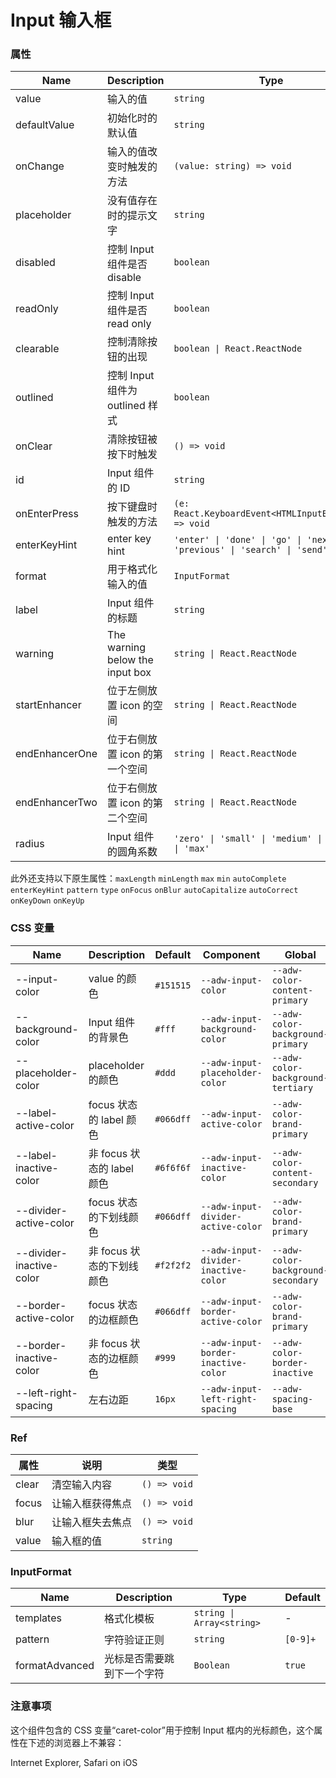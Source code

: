# Input 输入框

<code src="./demos/index.tsx"></code>

### 属性

| Name           | Description                     | Type                                                                      | Default |
| -------------- | ------------------------------- | ------------------------------------------------------------------------- | ------- |
| value          | 输入的值                        | `string`                                                                  | -       |
| defaultValue   | 初始化时的默认值                | `string`                                                                  | -       |
| onChange       | 输入的值改变时触发的方法        | `(value: string) => void`                                                 | -       |
| placeholder    | 没有值存在时的提示文字          | `string`                                                                  | -       |
| disabled       | 控制 Input 组件是否 disable     | `boolean`                                                                 | `false` |
| readOnly       | 控制 Input 组件是否 read only   | `boolean`                                                                 | `false` |
| clearable      | 控制清除按钮的出现              | `boolean \| React.ReactNode`                                              | `false` |
| outlined       | 控制 Input 组件为 outlined 样式 | `boolean`                                                                 | `false` |
| onClear        | 清除按钮被按下时触发            | `() => void`                                                              | -       |
| id             | Input 组件的 ID                 | `string`                                                                  | -       |
| onEnterPress   | 按下键盘时触发的方法            | `(e: React.KeyboardEvent<HTMLInputElement>) => void`                      | -       |
| enterKeyHint   | enter key hint                  | `'enter' \| 'done' \| 'go' \| 'next' \| 'previous' \| 'search' \| 'send'` | -       |
| format         | 用于格式化输入的值              | `InputFormat`                                                             | -       |
| label          | Input 组件的标题                | `string`                                                                  | -       |
| warning        | The warning below the input box | `string \| React.ReactNode`                                               | -       |
| startEnhancer  | 位于左侧放置 icon 的空间        | `string \| React.ReactNode`                                               | -       |
| endEnhancerOne | 位于右侧放置 icon 的第一个空间  | `string \| React.ReactNode`                                               | -       |
| endEnhancerTwo | 位于右侧放置 icon 的第二个空间  | `string \| React.ReactNode`                                               | -       |
| radius         | Input 组件的圆角系数            | `'zero' \| 'small' \| 'medium' \| 'large' \| 'max'`                       | `zero`  |

此外还支持以下原生属性：`maxLength` `minLength` `max` `min` `autoComplete` `enterKeyHint` `pattern` `type` `onFocus` `onBlur` `autoCapitalize` `autoCorrect` `onKeyDown` `onKeyUp`

### CSS 变量

| Name                     | Description                | Default   | Component                            | Global                             |
| ------------------------ | -------------------------- | --------- | ------------------------------------ | ---------------------------------- |
| --input-color            | value 的颜色               | `#151515` | `--adw-input-color`                  | `--adw-color-content-primary`      |
| --background-color       | Input 组件的背景色         | `#fff`    | `--adw-input-background-color`       | `--adw-color-background-primary`   |
| --placeholder-color      | placeholder 的颜色         | `#ddd`    | `--adw-input-placeholder-color`      | `--adw-color-background-tertiary`  |
| --label-active-color     | focus 状态的 label 颜色    | `#066dff` | `--adw-input-active-color`           | `--adw-color-brand-primary`        |
| --label-inactive-color   | 非 focus 状态的 label 颜色 | `#6f6f6f` | `--adw-input-inactive-color`         | `--adw-color-content-secondary`    |
| --divider-active-color   | focus 状态的下划线颜色     | `#066dff` | `--adw-input-divider-active-color`   | `--adw-color-brand-primary`        |
| --divider-inactive-color | 非 focus 状态的下划线颜色  | `#f2f2f2` | `--adw-input-divider-inactive-color` | `--adw-color-background-secondary` |
| --border-active-color    | focus 状态的边框颜色       | `#066dff` | `--adw-input-border-active-color`    | `--adw-color-brand-primary`        |
| --border-inactive-color  | 非 focus 状态的边框颜色    | `#999`    | `--adw-input-border-inactive-color`  | `--adw-color-border-inactive`      |
| --left-right-spacing     | 左右边距                   | `16px`    | `--adw-input-left-right-spacing`     | `--adw-spacing-base`               |

### Ref

| 属性  | 说明             | 类型         |
| ----- | ---------------- | ------------ |
| clear | 清空输入内容     | `() => void` |
| focus | 让输入框获得焦点 | `() => void` |
| blur  | 让输入框失去焦点 | `() => void` |
| value | 输入框的值       | `string`     |

### InputFormat

| Name           | Description                | Type                      | Default  |
| -------------- | -------------------------- | ------------------------- | -------- |
| templates      | 格式化模板                 | `string \| Array<string>` | -        |
| pattern        | 字符验证正则               | `string`                  | `[0-9]+` |
| formatAdvanced | 光标是否需要跳到下一个字符 | `Boolean`                 | `true`   |

### 注意事项

这个组件包含的 CSS 变量“caret-color”用于控制 Input 框内的光标颜色，这个属性在下述的浏览器上不兼容：

Internet Explorer, Safari on iOS
